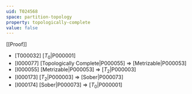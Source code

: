 ```yaml
---
uid: T024568
space: partition-topology
property: topologically-complete
value: false
---
```

[[Proof]]

* [T000032] [$T_0$|P000001]
* [I000077] [Topologically Complete|P000055] => [Metrizable|P000053]
* [I000055] [Metrizable|P000053] => [$T_2$|P000003]
* [I000173] [$T_2$|P000003] => [Sober|P000073]
* [I000174] [Sober|P000073] => [$T_0$|P000001]

